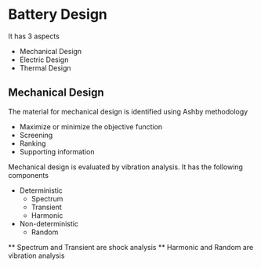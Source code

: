 # Battery Design
It has 3 aspects
- Mechanical Design
- Electric Design
- Thermal Design

## Mechanical Design
The material for mechanical design is identified using Ashby methodology
- Maximize or minimize the objective function
- Screening
- Ranking
- Supporting information

Mechanical design is evaluated by vibration analysis. It has the following components
- Deterministic
  - Spectrum
  - Transient
  - Harmonic  
- Non-deterministic
  - Random

** Spectrum and Transient are shock analysis
** Harmonic and Random are vibration analysis
